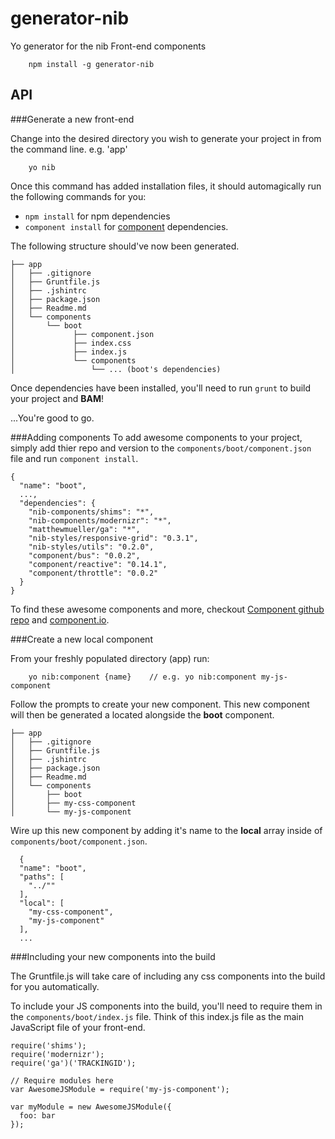# generator-nib

Yo generator for the nib Front-end components

```
	npm install -g generator-nib
```

## API

###Generate a new front-end

Change into the desired directory you wish to generate your project in from the command line. e.g. 'app'

```
	yo nib
```

Once this command has added installation files, it should automagically run the following commands for you:

+ ```npm install``` for npm dependencies
+  ```component install``` for  [component](https://github.com/component/component) dependencies.

The following structure should've now been generated.

```
├── app
│   ├── .gitignore
│   ├── Gruntfile.js
│   ├── .jshintrc
│   ├── package.json
│   ├── Readme.md
│   └── components
│       └── boot
│       	  ├── component.json
│       	  ├── index.css
│       	  ├── index.js
│       	  └── components
│       	  	  └── ... (boot's dependencies)
```

Once dependencies have been installed, you'll need to run ```grunt``` to build your project and **BAM**! 

...You're good to go.

###Adding components
To add awesome components to your project, simply add thier repo and version to the ```components/boot/component.json``` file and run ```component install```.

```
{
  "name": "boot",
  ...,
  "dependencies": {
    "nib-components/shims": "*",
    "nib-components/modernizr": "*",
    "matthewmueller/ga": "*",
    "nib-styles/responsive-grid": "0.3.1",
    "nib-styles/utils": "0.2.0",
    "component/bus": "0.0.2",
    "component/reactive": "0.14.1",
    "component/throttle": "0.0.2"
  }
}
```
To find these awesome components and more, checkout [Component github repo](https://github.com/component) and [component.io](http://component.io/).


###Create a new local component

From your freshly populated directory (app) run:

```
	yo nib:component {name}    // e.g. yo nib:component my-js-component
```

Follow the prompts to create your new component. This new component will then be generated a located alongside the **boot** component.

```
├── app
│   ├── .gitignore
│   ├── Gruntfile.js
│   ├── .jshintrc
│   ├── package.json
│   ├── Readme.md
│   └── components
│       ├── boot
│       ├── my-css-component
│       └── my-js-component
```

Wire up this new component by adding it's name to the **local** array inside of ```components/boot/component.json```.

```
  {
  "name": "boot",
  "paths": [
    "../""
  ],
  "local": [
	"my-css-component",
	"my-js-component"
  ],
  ...
```

###Including your new components into the build

The Gruntfile.js will take care of including any css components into the build for you automatically.

To include your JS components into the build, you'll need to require them in the ```components/boot/index.js``` file. Think of this index.js file as the main JavaScript file of your front-end.

```
require('shims');
require('modernizr');
require('ga')('TRACKINGID');

// Require modules here
var AwesomeJSModule = require('my-js-component');

var myModule = new AwesomeJSModule({
  foo: bar
});
```
